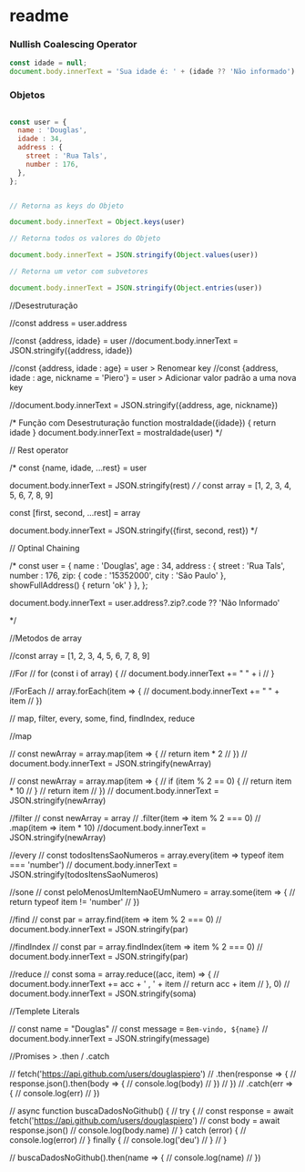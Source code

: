 # readme

### Nullish Coalescing Operator

```javascript
const idade = null;
document.body.innerText = 'Sua idade é: ' + (idade ?? 'Não informado')
```

### Objetos

```javascript

const user = {
  name : 'Douglas',
  idade : 34,
  address : {
    street : 'Rua Tals',
    number : 176,
  },
};


// Retorna as keys do Objeto

document.body.innerText = Object.keys(user)

// Retorna todos os valores do Objeto

document.body.innerText = JSON.stringify(Object.values(user))

// Retorna um vetor com subvetores

document.body.innerText = JSON.stringify(Object.entries(user))

```

//Desestruturação

//const address = user.address

//const {address, idade} = user
//document.body.innerText = JSON.stringify({address, idade})

//const {address, idade : age} = user > Renomear key
//const {address, idade : age, nickname = 'Piero'} = user > Adicionar valor padrão a uma nova key

//document.body.innerText = JSON.stringify({address, age, nickname})

/* Função com Desestruturação
function mostraIdade({idade}) {
  return idade
}
document.body.innerText = mostraIdade(user)
*/

// Rest operator

/*
const {name, idade, ...rest} = user

document.body.innerText = JSON.stringify(rest)
*/
/*
const array = [1, 2, 3, 4, 5, 6, 7, 8, 9]

const [first, second, ...rest] = array

document.body.innerText = JSON.stringify({first, second, rest})
*/

// Optinal Chaining

/*
const user = {
  name : 'Douglas',
  age : 34,
  address : {
    street : 'Rua Tals',
    number : 176,
      zip: {
        code : '15352000',
        city : 'São Paulo'
      },
      showFullAddress() {
        return 'ok'
      }
  },
};

document.body.innerText = user.address?.zip?.code ?? 'Não Informado'

*/

//Metodos de array

//const array = [1, 2, 3, 4, 5, 6, 7, 8, 9]

//For
// for (const i of array) {
//   document.body.innerText += " " + i 
// }

//ForEach
// array.forEach(item => {
//   document.body.innerText += " " + item 
// })

// map, filter, every, some, find, findIndex, reduce


//map

// const newArray = array.map(item => {
//   return item * 2
// })
// document.body.innerText = JSON.stringify(newArray)

// const newArray = array.map(item => {
//   if (item % 2 == 0) {
//     return item * 10
//   }
//     return item
// })
// document.body.innerText = JSON.stringify(newArray)

//filter
// const newArray = array
//   .filter(item => item % 2 === 0)
//   .map(item => item * 10)
//document.body.innerText = JSON.stringify(newArray)

//every
// const todosItensSaoNumeros = array.every(item => typeof item === 'number')
// document.body.innerText = JSON.stringify(todosItensSaoNumeros)

//sone
// const peloMenosUmItemNaoEUmNumero = array.some(item => {
//   return typeof item != 'number'
// })

//find
// const par = array.find(item => item % 2 === 0)
// document.body.innerText = JSON.stringify(par)

//findIndex
// const par = array.findIndex(item => item % 2 === 0)
// document.body.innerText = JSON.stringify(par)

//reduce
// const soma = array.reduce((acc, item) => {
//   document.body.innerText += acc + ' , ' + item 
//   return acc + item
// }, 0)
// document.body.innerText = JSON.stringify(soma)

//Templete Literals

// const name = "Douglas"
// const message = `Bem-vindo, ${name}`
// document.body.innerText = JSON.stringify(message)

//Promises > .then / .catch

// fetch('https://api.github.com/users/douglaspiero')
//   .then(response => {
//     response.json().then(body => {
//       console.log(body)
//     })
//   })
//   .catch(err => {
//     console.log(err)
// })

// async function buscaDadosNoGithub() {
//   try {
//     const response = await fetch('https://api.github.com/users/douglaspiero')
//     const body = await response.json()
//     console.log(body.name) 
//   } catch (error) {
//     console.log(error)
//   } finally {
//     console.log('deu')
//   }
// }

// buscaDadosNoGithub().then(name => {
//   console.log(name)
// })





